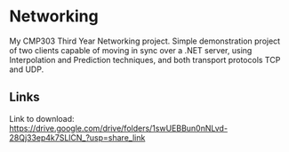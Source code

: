 # Networking
My CMP303 Third Year Networking project. Simple demonstration project of two clients capable of moving in sync over a .NET server, using Interpolation and Prediction techniques, and both transport protocols TCP and UDP. 

## Links
Link to download: https://drive.google.com/drive/folders/1swUEBBun0nNLvd-28Qj33ep4k7SLlCN_?usp=share_link
